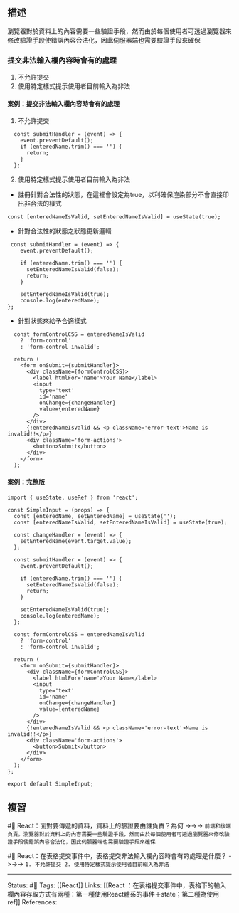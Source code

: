 ## 描述


瀏覽器對於資料上的內容需要一些驗證手段，然而由於每個使用者可透過瀏覽器來修改驗證手段使錯誤內容合法化，因此伺服器端也需要驗證手段來確保

### 提交非法輸入欄內容時會有的處理

1. 不允許提交
2. 使用特定樣式提示使用者目前輸入為非法

#### 案例：提交非法輸入欄內容時會有的處理

1. 不允許提交

```
  const submitHandler = (event) => {
    event.preventDefault();
    if (enteredName.trim() === '') {
      return;
    }
  };
```

2. 使用特定樣式提示使用者目前輸入為非法
- 註冊針對合法性的狀態，在這裡會設定為true，以利確保渲染部分不會直接印出非合法的樣式
```
const [enteredNameIsValid, setEnteredNameIsValid] = useState(true);
```
- 針對合法性的狀態之狀態更新邏輯
```
 const submitHandler = (event) => {
    event.preventDefault();

    if (enteredName.trim() === '') {
      setEnteredNameIsValid(false);
      return;
    }

    setEnteredNameIsValid(true);
    console.log(enteredName);
};
```
- 針對狀態來給予合適樣式
```
  const formControlCSS = enteredNameIsValid
    ? 'form-control'
    : 'form-control invalid';

  return (
    <form onSubmit={submitHandler}>
      <div className={formControlCSS}>
        <label htmlFor='name'>Your Name</label>
        <input
          type='text'
          id='name'
          onChange={changeHandler}
          value={enteredName}
        />
      </div>
      {!enteredNameIsValid && <p className='error-text'>Name is invalid!!</p>}
      <div className='form-actions'>
        <button>Submit</button>
      </div>
    </form>
  );
```

#### 案例：完整版
```
import { useState, useRef } from 'react';

const SimpleInput = (props) => {
  const [enteredName, setEnteredName] = useState('');
  const [enteredNameIsValid, setEnteredNameIsValid] = useState(true);

  const changeHandler = (event) => {
    setEnteredName(event.target.value);
  };

  const submitHandler = (event) => {
    event.preventDefault();

    if (enteredName.trim() === '') {
      setEnteredNameIsValid(false);
      return;
    }

    setEnteredNameIsValid(true);
    console.log(enteredName);
  };

  const formControlCSS = enteredNameIsValid
    ? 'form-control'
    : 'form-control invalid';

  return (
    <form onSubmit={submitHandler}>
      <div className={formControlCSS}>
        <label htmlFor='name'>Your Name</label>
        <input
          type='text'
          id='name'
          onChange={changeHandler}
          value={enteredName}
        />
      </div>
      {!enteredNameIsValid && <p className='error-text'>Name is invalid!!</p>}
      <div className='form-actions'>
        <button>Submit</button>
      </div>
    </form>
  );
};

export default SimpleInput;
```

## 複習


#🧠 React：面對要傳遞的資料，資料上的驗證要由誰負責？為何 ->->-> `前端和後端負責。瀏覽器對於資料上的內容需要一些驗證手段，然而由於每個使用者可透過瀏覽器來修改驗證手段使錯誤內容合法化，因此伺服器端也需要驗證手段來確保`
<!--SR:!2022-11-02,8,250-->

#🧠 React：在表格提交事件中，表格提交非法輸入欄內容時會有的處理是什麼？ ->->-> `1. 不允許提交 2. 使用特定樣式提示使用者目前輸入為非法`
<!--SR:!2022-11-04,10,250-->


---
Status: #🌱 
Tags:
[[React]]
Links:
[[React ：在表格提交事件中，表格下的輸入欄內容存取方式有兩種：第一種使用React體系的事件＋state；第二種為使用ref]]
References: